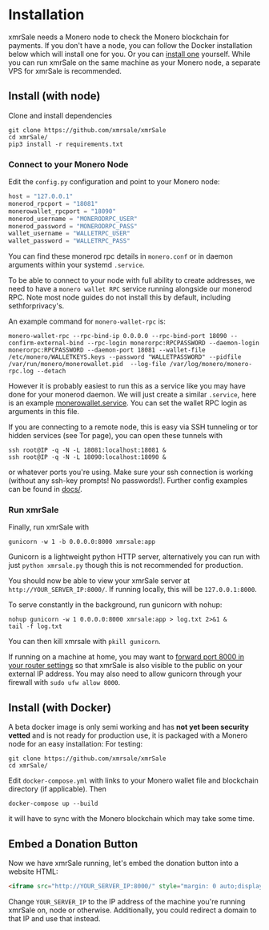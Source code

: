 # Installation
xmrSale needs a Monero node to check the Monero blockchain for payments. If you don't have a node, you can follow the Docker installation below which will install one for you. Or you can [install one](https://sethforprivacy.com/guides/run-a-monero-node-advanced/) yourself. While you can run xmrSale on the same machine as your Monero node, a separate VPS for xmrSale is recommended.
## Install (with node)
Clone and install dependencies
```
git clone https://github.com/xmrsale/xmrSale
cd xmrSale/
pip3 install -r requirements.txt
```
### Connect to your Monero Node
Edit the `config.py` configuration and point to your Monero node:
```python
host = "127.0.0.1"
monerod_rpcport = "18081"
monerowallet_rpcport = "18090"
monerod_username = "MONERODRPC_USER"
monerod_password = "MONERODRPC_PASS"
wallet_username = "WALLETRPC_USER"
wallet_password = "WALLETRPC_PASS"
```
You can find these monerod rpc details in `monero.conf` or in daemon arguments within your systemd `.service`.

To be able to connect to your node with full ability to create addresses, we need to have a `monero wallet RPC` service running alongside our monerod RPC. Note most node guides do not install this by default, including sethforprivacy's.

An example command for `monero-wallet-rpc` is:
```
monero-wallet-rpc --rpc-bind-ip 0.0.0.0 --rpc-bind-port 18090 --confirm-external-bind --rpc-login monerorpc:RPCPASSWORD --daemon-login monerorpc:RPCPASSWORD --daemon-port 18081 --wallet-file /etc/monero/WALLETKEYS.keys --password "WALLETPASSWORD" --pidfile /var/run/monero/monerowallet.pid  --log-file /var/log/monero/monero-rpc.log --detach
```
However it is probably easiest to run this as a service like you may have done for your monerod daemon. We  will just create a similar `.service`, here is an example [monerowallet.service](https://github.com/xmrsale/xmrSale/blob/master/docs/monerowallet.service). You can set the wallet RPC login as arguments in this file.

If you are connecting to a remote node, this is easy via SSH tunneling or tor hidden services (see Tor page), you can open these tunnels with
```
ssh root@IP -q -N -L 18081:localhost:18081 &
ssh root@IP -q -N -L 18090:localhost:18090 &
```
or whatever ports you're using. Make sure your ssh connection is working (without any ssh-key prompts! No passwords!). Further config examples can be found in [docs/](docs/).

### Run xmrSale
Finally, run xmrSale with
```
gunicorn -w 1 -b 0.0.0.0:8000 xmrsale:app
```
Gunicorn is a lightweight python HTTP server, alternatively you can run with just `python xmrsale.py` though this is not recommended for production.

You should now be able to view your xmrSale server at `http://YOUR_SERVER_IP:8000/`. If running locally, this will be `127.0.0.1:8000`.


To serve constantly in the background, run gunicorn with nohup:
```
nohup gunicorn -w 1 0.0.0.0:8000 xmrsale:app > log.txt 2>&1 &
tail -f log.txt
```
You can then kill xmrsale with `pkill gunicorn`.

If running on a machine at home, you may want to [forward port 8000 in your router settings](https://user-images.githubusercontent.com/24557779/105681219-f0f5fd80-5f44-11eb-942d-b574367a161f.png) so that xmrSale is also visible to the public on your external IP address. You may also need to allow gunicorn through your firewall with `sudo ufw allow 8000`.


## Install (with Docker)
A beta docker image is only semi working and has **not yet been security vetted** and is not ready for production use, it is packaged with a Monero node for an easy installation:
For testing:
```
git clone https://github.com/xmrsale/xmrSale
cd xmrSale/
```
Edit `docker-compose.yml` with links to your Monero wallet file and blockchain directory (if applicable). Then
```
docker-compose up --build
```
it will have to sync with the Monero blockchain which may take some time.

## Embed a Donation Button
Now we have xmrSale running, let's embed the donation button into a website HTML:
```html
<iframe src="http://YOUR_SERVER_IP:8000/" style="margin: 0 auto;display:block;width:420px;height:460px;border:none;overflow:hidden;" scrolling="no"></iframe>
```
Change `YOUR_SERVER_IP` to the IP address of the machine you're running xmrSale on, node or otherwise. Additionally, you could redirect a domain to that IP and use that instead.
